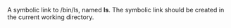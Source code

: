 A symbolic link to /bin/ls, named __ls__. The symbolic link should be created in the current working directory.
